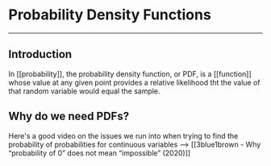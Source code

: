 # Probability Density Functions


---
## Introduction
In [[probability]], the probability density function, or PDF, is a [[function]] whose value at any given point provides a relative likelihood tht the value of that random variable would equal the sample. 

## Why do we need PDFs?
Here's a good video on the issues we run into when trying to find the probability of probabilities for continuous variables --> [[3blue1brown - Why “probability of 0” does not mean “impossible” (2020)]]